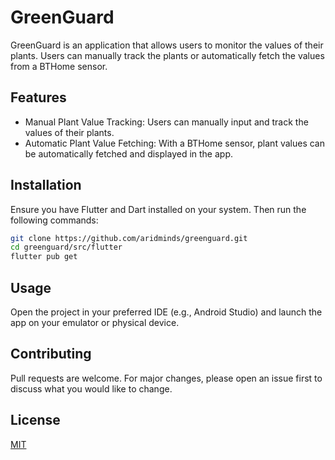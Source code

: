 # GreenGuard

GreenGuard is an application that allows users to monitor the values of their plants. Users can manually track the plants or automatically fetch the values from a BTHome sensor.

## Features

- Manual Plant Value Tracking: Users can manually input and track the values of their plants.
- Automatic Plant Value Fetching: With a BTHome sensor, plant values can be automatically fetched and displayed in the app.

## Installation

Ensure you have Flutter and Dart installed on your system. Then run the following commands:

```bash
git clone https://github.com/aridminds/greenguard.git
cd greenguard/src/flutter
flutter pub get
```

## Usage

Open the project in your preferred IDE (e.g., Android Studio) and launch the app on your emulator or physical device.

## Contributing

Pull requests are welcome. For major changes, please open an issue first to discuss what you would like to change.

## License

[MIT](https://choosealicense.com/licenses/mit/)
